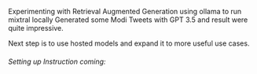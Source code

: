Experimenting with Retrieval Augmented Generation using ollama to run mixtral locally
Generated some Modi Tweets with GPT 3.5 and result were quite impressive.

Next step is to use hosted models and expand it to more useful use cases.

###### Setting up Instruction coming:


